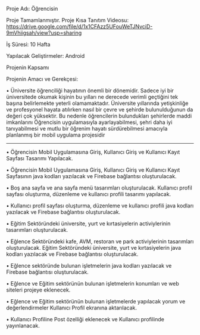 Proje Adı: Öğrencisin

Proje Tamamlanmıştır. 
Proje Kısa Tanıtım Videosu: https://drive.google.com/file/d/1x1CFAzz5UFouWeTJNvciD-9mVhiigsah/view?usp=sharing

İş Süresi: 10 Hafta

Yapılacak Geliştirmeler: Android


Projenin Kapsamı

Projenin Amacı ve Gerekçesi:

• Üniversite öğrenciliği hayatının önemli bir dönemidir. Sadece iyi bir üniversitede
okumak kişinin bu yılları ne derecede verimli geçtiğini tek başına belirlemekte
yeterli olamamaktadır. Üniversite yıllarında yetişkinliğe ve profesyonel hayata
atılırken nasıl bir çevre ve şehirde bulunulduğunun da değeri çok yüksektir. Bu
nedenle öğrencilerin bulundukları şehirlerde maddi imkanlarını Öğrencisin
uygulamasıyla ayarlayabilmesi, şehri daha iyi tanıyabilmesi ve mutlu bir öğrenim
hayatı sürdürebilmesi amacıyla planlanmış bir mobil uygulama projesidir

-------------------------------------------------------------------------------------------------


• Öğrencisin Mobil Uygulamasına Giriş, Kullanıcı Giriş ve Kullanıcı Kayıt Sayfası Tasarımı Yapılacak.

• Öğrencisin Mobil Uygulamasına Giriş, Kullanıcı Giriş ve Kullanıcı Kayıt Sayfasının java kodları yazılacak ve Firebase bağlantısı oluşturulacak.

• Boş ana sayfa ve ana sayfa menü tasarımları oluşturulacak. Kullanıcı profil sayfası oluşturma, düzenleme ve kullanıcı profili tasarımı yapılacak.

• Kullanıcı profil sayfası oluşturma, düzenleme ve kullanıcı profili java kodları yazılacak ve Firebase bağlantısı oluşturulacak.

• Eğitim Sektöründeki üniversite, yurt ve kırtasiyelerin activiylerinin tasarımları oluşturulacak.

• Eğlence Sektöründeki kafe, AVM, restoran ve park activiylerinin tasarımları oluşturulacak.
Eğitim Sektöründeki üniversite, yurt ve kırtasiyelerin java kodları yazılacak ve Firebase bağlantısı oluşturulacak.

• Eğlence sektöründe bulunan işletmelerin java kodları yazılacak ve Firebase bağlantısı oluşturulacak.

• Eğlence ve Eğitim sektörünün bulunan işletmelerin konumları ve web siteleri projeye eklenecek.

• Eğlence ve Eğitim sektörünün bulunan işletmelerde yapılacak yorum ve değerlendirmeler Kullanıcı Profil ekranına aktarılacak.

• Kullanıcı Profiline Post özelliği eklenecek ve Kullanıcı profilinde yayınlanacak.
